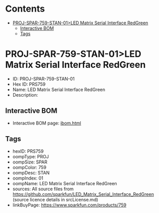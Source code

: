 



Contents
========

* [PROJ-SPAR-759-STAN-01>LED Matrix Serial Interface RedGreen](#proj-spar-759-stan-01led-matrix-serial-interface-redgreen)
	* [Interactive BOM](#interactive-bom)
	* [Tags](#tags)

# PROJ-SPAR-759-STAN-01>LED Matrix Serial Interface RedGreen

- ID: PROJ-SPAR-759-STAN-01
- Hex ID: PRS759
- Name: LED Matrix Serial Interface RedGreen
- Description: 

## Interactive BOM

- Interactive BOM page: [ibom.html](kicad/bom/ibom.html)

## Tags

- hexID: PRS759
- oompType: PROJ
- oompSize: SPAR
- oompColor: 759
- oompDesc: STAN
- oompIndex: 01
- oompName: LED Matrix Serial Interface RedGreen
- sources: All source files from https://github.com/sparkfun/LED_Matrix_Serial_Interface_RedGreen (source licence details in srcLicense.md)
- linkBuyPage: https://www.sparkfun.com/products/759
